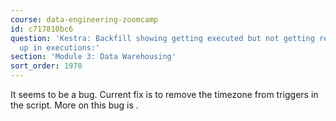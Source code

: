 ```yaml
---
course: data-engineering-zoomcamp
id: c717810bc6
question: 'Kestra: Backfill showing getting executed but not getting results or showing
  up in executions:'
section: 'Module 3: Data Warehousing'
sort_order: 1970
---
```


It seems to be a bug. Current fix is to remove the timezone from triggers in the script. More on this bug is .

